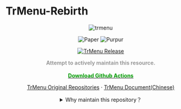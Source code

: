 # TrMenu-Rebirth

<div align="center">

![trmenu](https://camo.githubusercontent.com/b0bf6f299cc16ddcc1e8a8f2ba8962e98e56539cc953bfba6986c01191ebd055/68747470733a2f2f7777772e737069676f746d632e6f72672f646174612f7265736f757263655f69636f6e732f38332f38333132302e6a70673f31363133323033373036)



![Paper](https://cdn.jsdelivr.net/gh/intergrav/devins-badges/assets/compact/supported/paper_vector.svg)
![Purpur](https://cdn.jsdelivr.net/gh/intergrav/devins-badges/assets/compact/supported/purpur_vector.svg)

[![TrMenu Release](https://github.com/shuiqing2046/TrMenu-Rebirth/actions/workflows/build.yml/badge.svg)](https://github.com/shuiqing2046/TrMenu-Rebirth/actions/workflows/build.yml)
  <p align="center">
    <strong style="color:#999999;">Attempt to actively maintain this resource.</strong>
    <br />
    <br />
    <a href="https://github.com/shuiqing2046/TrMenu-Rebirth/actions"><strong><span style="color:#009900;">Download Github Actions</span></strong></a>
    <br />
  </p>
  <p align="center">
    <a href="https://github.com/TrPlugins/TrMenu">TrMenu Original Repositories</a>
    ·
    <a href="https://trmenu.trixey.cc">TrMenu Document(Chinese)</a>

  </p>

<details>
<summary>Why maintain this repository？</summary>

TrMenu was discontinued on March 25, 2023. 
Due to issues with the development of the new replacement plugin Invero, it returned in June 2023 but no longer actively maintains it.
I will attempt to proactively maintain this repository.

</details>

</div>
